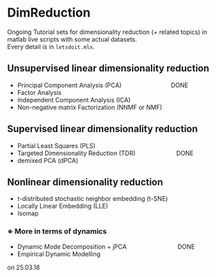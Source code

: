 # DimReduction
Ongoing Tutorial sets for dimensionality reduction (+ related topics) in matlab live scripts with some actual datasets. <br>
Every detail is in ```letsdoit.mlx```.

## Unsupervised linear dimensionality reduction
- Principal Component Analysis (PCA) $~~~~~~~~~~~~~~~~~~~~~~~~~~~$ DONE
- Factor Analysis
- Independent Component Analysis (ICA)
- Non-negative matrix Factorization (NNMF or NMF)
## Supervised linear dimensionality reduction
- Partial Least Squares (PLS)
- Targeted Dimensionality Reduction (TDR) $~~~~~~~~~~~~~~~~~~~~~~$ DONE
- demixed PCA (dPCA)
## Nonlinear dimensionality reduction
- t-distributed stochastic neighbor embedding (t-SNE)
- Locally Linear Embedding (LLE)
- Isomap
### ※ More in terms of dynamics 
- Dynamic Mode Decomposition + jPCA $~~~~~~~~~~~~~~~~~~~~~~~~~~~~$ DONE
- Empirical Dynamic Modelling


on 25.03.18
